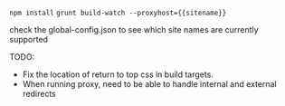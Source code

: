 ```npm install```
```grunt build-watch --proxyhost={{sitename}}```

check the global-config.json to see which site names are currently supported

TODO:
* Fix the location of return to top css in build targets.
* When running proxy, need to be able to handle internal and external redirects
